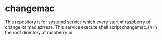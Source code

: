 # changemac
This repository is for systemd service which every start of raspberry pi change its mac adrress. This service execute shell script changemac.sh in the root directory of raspberry pi.
